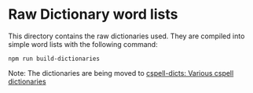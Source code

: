 # Raw Dictionary word lists

This directory contains the raw dictionaries used.  They are compiled into simple word lists with the following command:

`npm run build-dictionaries`

Note: The dictionaries are being moved to [cspell-dicts: Various cspell dictionaries](https://github.com/Jason3S/cspell-dicts)
